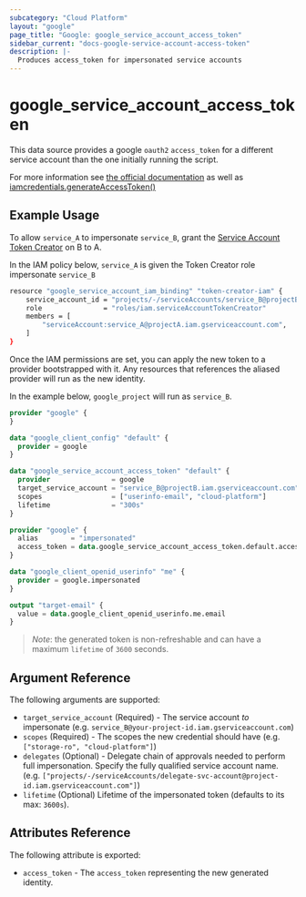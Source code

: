 ```yaml
---
subcategory: "Cloud Platform"
layout: "google"
page_title: "Google: google_service_account_access_token"
sidebar_current: "docs-google-service-account-access-token"
description: |-
  Produces access_token for impersonated service accounts
---
```


# google\_service\_account\_access\_token

This data source provides a google `oauth2` `access_token` for a different service account than the one initially running the script.

For more information see
[the official documentation](https://cloud.google.com/iam/docs/creating-short-lived-service-account-credentials) as well as [iamcredentials.generateAccessToken()](https://cloud.google.com/iam/credentials/reference/rest/v1/projects.serviceAccounts/generateAccessToken)

## Example Usage

To allow `service_A` to impersonate `service_B`, grant the [Service Account Token Creator](https://cloud.google.com/iam/docs/service-accounts#the_service_account_token_creator_role) on B to A. 

In the IAM policy below, `service_A` is given the Token Creator role impersonate `service_B`

```sh
resource "google_service_account_iam_binding" "token-creator-iam" {
	service_account_id = "projects/-/serviceAccounts/service_B@projectB.iam.gserviceaccount.com"
	role               = "roles/iam.serviceAccountTokenCreator"
	members = [
		"serviceAccount:service_A@projectA.iam.gserviceaccount.com",
	]
}
```

Once the IAM permissions are set, you can apply the new token to a provider bootstrapped with it.  Any resources that references the aliased provider will run as the new identity.

In the example below, `google_project` will run as `service_B`.

```terraform
provider "google" {
}

data "google_client_config" "default" {
  provider = google
}

data "google_service_account_access_token" "default" {
  provider               = google
  target_service_account = "service_B@projectB.iam.gserviceaccount.com"
  scopes                 = ["userinfo-email", "cloud-platform"]
  lifetime               = "300s"
}

provider "google" {
  alias        = "impersonated"
  access_token = data.google_service_account_access_token.default.access_token
}

data "google_client_openid_userinfo" "me" {
  provider = google.impersonated
}

output "target-email" {
  value = data.google_client_openid_userinfo.me.email
}
```

> *Note*: the generated token is non-refreshable and can have a maximum `lifetime` of `3600` seconds.

## Argument Reference

The following arguments are supported:

* `target_service_account` (Required) - The service account _to_ impersonate (e.g. `service_B@your-project-id.iam.gserviceaccount.com`)
* `scopes` (Required) - The scopes the new credential should have (e.g. `["storage-ro", "cloud-platform"]`)
* `delegates` (Optional) - Delegate chain of approvals needed to perform full impersonation. Specify the fully qualified service account name.  (e.g. `["projects/-/serviceAccounts/delegate-svc-account@project-id.iam.gserviceaccount.com"]`)
* `lifetime` (Optional) Lifetime of the impersonated token (defaults to its max: `3600s`).

## Attributes Reference

The following attribute is exported:

* `access_token` - The `access_token` representing the new generated identity.
